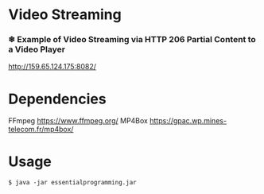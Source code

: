# Video Streaming
### ❄ Example of Video Streaming via HTTP 206 Partial Content to a Video Player

http://159.65.124.175:8082/

# Dependencies

FFmpeg https://www.ffmpeg.org/
MP4Box https://gpac.wp.mines-telecom.fr/mp4box/

# Usage
`$ java -jar essentialprogramming.jar`
